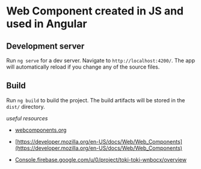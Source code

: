# **Web Component created in JS and used in Angular**

## Development server

Run `ng serve` for a dev server. Navigate to `http://localhost:4200/`. The app will automatically reload if you change any of the source files.

## Build

Run `ng build` to build the project. The build artifacts will be stored in the `dist/` directory.

_useful resources_

- [webcomponents.org](https://www.webcomponents.org/)

- [https://developer.mozilla.org/en-US/docs/Web/Web_Components](https://developer.mozilla.org/en-US/docs/Web/Web_Components)

- [Console.firebase.google.com/u/0/project/toki-toki-wnbocx/overview](https://Console.firebase.google.com/u/0/project/toki-toki-wnbocx/overview)
